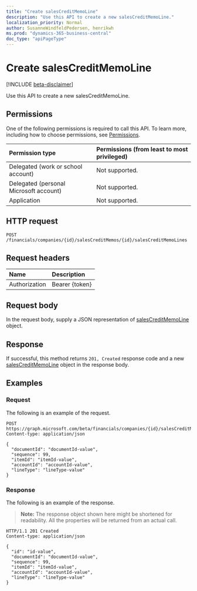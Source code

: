 ```yaml
---
title: "Create salesCreditMemoLine"
description: "Use this API to create a new salesCreditMemoLine."
localization_priority: Normal
author: SusanneWindfeldPedersen, henrikwh
ms.prod: "dynamics-365-business-central"
doc_type: "apiPageType"
---
```


# Create salesCreditMemoLine

[!INCLUDE [beta-disclaimer](../../includes/beta-disclaimer.md)]

Use this API to create a new salesCreditMemoLine.

## Permissions

One of the following permissions is required to call this API. To learn more, including how to choose permissions, see [Permissions](/graph/permissions-reference).

| Permission type                        | Permissions (from least to most privileged) |
|:---------------------------------------|:--------------------------------------------|
| Delegated (work or school account)     | Not supported. |
| Delegated (personal Microsoft account) | Not supported. |
| Application                            | Not supported. |

## HTTP request

<!-- { "blockType": "ignored" } -->

```http
POST /financials/companies/{id}/salesCreditMemos/{id}/salesCreditMemoLines
```

## Request headers

| Name          | Description   |
|:--------------|:--------------|
| Authorization | Bearer {token} |

## Request body

In the request body, supply a JSON representation of [salesCreditMemoLine](../resources/salescreditmemoline.md) object.

## Response

If successful, this method returns `201, Created` response code and a new [salesCreditMemoLine](../resources/dynamics-salescreditmemoline.md) object in the response body.

## Examples

### Request

The following is an example of the request.
<!-- {
  "blockType": "request",
  "name": "create_salescreditmemoline_from_salescreditmemo"
}-->

```http
POST https://graph.microsoft.com/beta/financials/companies/{id}/salesCreditMemos/{id}/salesCreditMemoLines
Content-type: application/json

{
  "documentId": "documentId-value",
  "sequence": 99,
  "itemId": "itemId-value",
  "accountId": "accountId-value",
  "lineType": "lineType-value"
}
```

### Response

The following is an example of the response.

> **Note:** The response object shown here might be shortened for readability. All the properties will be returned from an actual call.

<!-- {
  "blockType": "response",
  "truncated": true,
  "@odata.type": "microsoft.graph.salesCreditMemoLine"
} -->

```http
HTTP/1.1 201 Created
Content-type: application/json

{
  "id": "id-value",
  "documentId": "documentId-value",
  "sequence": 99,
  "itemId": "itemId-value",
  "accountId": "accountId-value",
  "lineType": "lineType-value"
}
```

<!-- uuid: 16cd6b66-4b1a-43a1-adaf-3a886856ed98
2019-02-04 14:57:30 UTC -->
<!-- {
  "type": "#page.annotation",
  "description": "Create salesCreditMemoLine",
  "keywords": "",
  "section": "documentation",
  "tocPath": ""
}-->